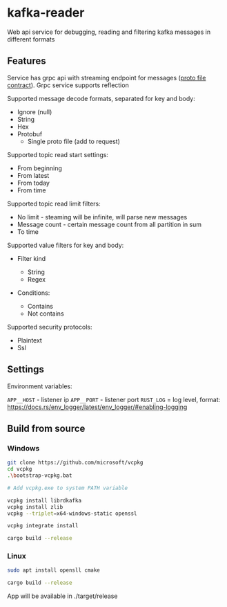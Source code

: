 # kafka-reader

Web api service for debugging, reading and filtering kafka messages in different formats

## Features

Service has grpc api with streaming endpoint for
messages ([proto file contract](kafka_reader_api/src/protos/reader_service.proto)). Grpc service supports
reflection

Supported message decode formats, separated for key and body:

+ Ignore (null)
+ String
+ Hex
+ Protobuf
    + Single proto file (add to request)

Supported topic read start settings:

+ From beginning
+ From latest
+ From today
+ From time

Supported topic read limit filters:

+ No limit - steaming will be infinite, will parse new messages
+ Message count - certain message count from all partition in sum
+ To time

Supported value filters for key and body:

+ Filter kind
    + String
    + Regex

+ Conditions:
    + Contains
    + Not contains

Supported security protocols:

+ Plaintext
+ Ssl

## Settings

Environment variables:

`APP__HOST` - listener ip
`APP__PORT` - listener port
`RUST_LOG` = log level, format: https://docs.rs/env_logger/latest/env_logger/#enabling-logging

## Build from source

### Windows

```bash
git clone https://github.com/microsoft/vcpkg
cd vcpkg
.\bootstrap-vcpkg.bat

# Add vcpkg.exe to system PATH variable

vcpkg install librdkafka
vcpkg install zlib
vcpkg --triplet=x64-windows-static openssl

vcpkg integrate install

cargo build --release
```

### Linux

```bash
sudo apt install opensll cmake

cargo build --release
```

App will be available in ./target/release